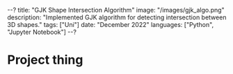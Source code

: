 --?
title: "GJK Shape Intersection Algorithm"
image: "/images/gjk_algo.png"
description: "Implemented GJK algorithm for detecting intersection between 3D shapes."
tags: ["Uni"]
date: "December 2022"
languages: ["Python", "Jupyter Notebook"]
--?

# Project thing